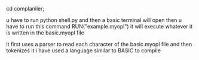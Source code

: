 cd complaniler;

u have to run python shell.py and then a basic terminal will open
then u have to run this command  RUN("example.myopl") it will execute whatever it is written in the basic.myopl file

it first uses a parser to read each character of the basic.myopl file and then tokenizes it i have used a language similar to BASIC to compile

